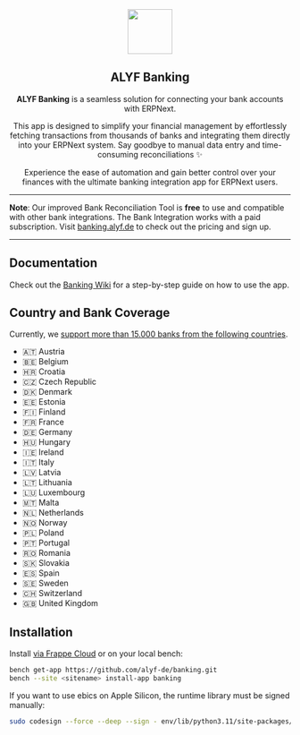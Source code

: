 <div align="center">
	<img src="https://user-images.githubusercontent.com/25857446/226990542-3fcef2dc-b6d0-41df-817e-c1641fabbe0b.png" height="80">
	<h2>ALYF Banking</h2>
</div>

<div align="center">
<p><b>ALYF Banking</b> is a seamless solution for connecting your bank accounts with ERPNext.</p>

<p>This app is designed to simplify your financial management by effortlessly fetching transactions from thousands of banks and integrating them directly into your ERPNext system. Say goodbye to manual data entry and time-consuming reconciliations ✨</p>

<p>Experience the ease of automation and gain better control over your finances with the ultimate banking integration app for ERPNext users.</p>
</div>

<hr>
<b>Note</b>: Our improved Bank Reconciliation Tool is <b>free</b> to use and compatible with other bank integrations. The Bank Integration works with a paid subscription. Visit <a href="https://banking.alyf.de/banking-pricing">banking.alyf.de</a> to check out the pricing and sign up.
<hr>

## Documentation
Check out the [Banking Wiki](https://github.com/alyf-de/banking/wiki) for a step-by-step guide on how to use the app.

## Country and Bank Coverage

Currently, we [support more than 15.000 banks from the following countries](https://portal.openbanking.klarna.com/bank-matrix).

- 🇦🇹 Austria
- 🇧🇪 Belgium
- 🇭🇷 Croatia
- 🇨🇿 Czech Republic
- 🇩🇰 Denmark
- 🇪🇪 Estonia
- 🇫🇮 Finland
- 🇫🇷 France
- 🇩🇪 Germany
- 🇭🇺 Hungary
- 🇮🇪 Ireland
- 🇮🇹 Italy
- 🇱🇻 Latvia
- 🇱🇹 Lithuania
- 🇱🇺 Luxembourg
- 🇲🇹 Malta
- 🇳🇱 Netherlands
- 🇳🇴 Norway
- 🇵🇱 Poland
- 🇵🇹 Portugal
- 🇷🇴 Romania
- 🇸🇰 Slovakia
- 🇪🇸 Spain
- 🇸🇪 Sweden
- 🇨🇭 Switzerland
- 🇬🇧 United Kingdom

## Installation

Install [via Frappe Cloud](https://frappecloud.com/marketplace/apps/banking) or on your local bench:

```bash
bench get-app https://github.com/alyf-de/banking.git
bench --site <sitename> install-app banking
```

If you want to use ebics on Apple Silicon, the runtime library must be signed manually:

```bash
sudo codesign --force --deep --sign - env/lib/python3.11/site-packages/fintech/runtime/darwin/aarch64/pyarmor_runtime.so
```
